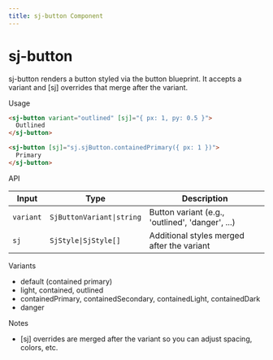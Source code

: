 ```yaml
---
title: sj-button Component
---
```


# sj-button

sj-button renders a button styled via the button blueprint. It accepts a variant and [sj] overrides that merge after the variant.

Usage

```html
<sj-button variant="outlined" [sj]="{ px: 1, py: 0.5 }">
  Outlined
</sj-button>

<sj-button [sj]="sj.sjButton.containedPrimary({ px: 1 })">
  Primary
</sj-button>
```

API

| Input    | Type                      | Description                                    |
|----------|---------------------------|------------------------------------------------|
| `variant`| `SjButtonVariant\|string` | Button variant (e.g., 'outlined', 'danger', ...) |
| `sj`     | `SjStyle\|SjStyle[]`      | Additional styles merged after the variant     |

Variants

- default (contained primary)
- light, contained, outlined
- containedPrimary, containedSecondary, containedLight, containedDark
- danger

Notes

- [sj] overrides are merged after the variant so you can adjust spacing, colors, etc.

